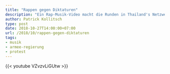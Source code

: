 ```yaml
---
title: "Rappen gegen Diktaturen"
description: "Ein Rap-Musik-Video macht die Runden in Thailand's Netzwerken, die Diktatur kritisierend - Prathet Khun Mii (Mein Land). "
author: Patrick Kollitsch
type: post
date: 2018-10-27T14:00:00+07:00
url: /2018/10/rappen-gegen-diktaturen
tags:
- musik
- armee-regierung
- protest
---
```


{{< youtube VZvzvLiGUtw >}}

